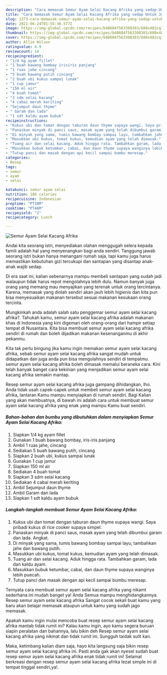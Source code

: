 ```yaml
---
description: "Cara memasak Semur Ayam Selai Kacang Afrika yang sedap Untuk Jualan"
title: "Cara memasak Semur Ayam Selai Kacang Afrika yang sedap Untuk Jualan"
slug: 1373-cara-memasak-semur-ayam-selai-kacang-afrika-yang-sedap-untuk-jualan
date: 2021-06-24T01:55:36.577Z
image: https://img-global.cpcdn.com/recipes/b48604f563308303/680x482cq70/semur-ayam-selai-kacang-afrika-foto-resep-utama.jpg
thumbnail: https://img-global.cpcdn.com/recipes/b48604f563308303/680x482cq70/semur-ayam-selai-kacang-afrika-foto-resep-utama.jpg
cover: https://img-global.cpcdn.com/recipes/b48604f563308303/680x482cq70/semur-ayam-selai-kacang-afrika-foto-resep-utama.jpg
author: Allie Wilson
ratingvalue: 4.9
reviewcount: 14
recipeingredient:
- "1/4 kg ayam fillet"
- "1 buah bawang bombay irisiris panjang"
- "1 ruas jahe cincang"
- "5 buah bawang putih cincang"
- "2 buah ubi kukus sampai lunak"
- "1 cup jamur"
- "150 ml air"
- "4 buah tomat"
- "3 sdm selai kacang"
- "4 cabai merah keriting"
- "Sejumput daun thyme"
- " Garam dan lada"
- "1 sdt kaldu ayam bubuk"
recipeinstructions:
- "Kukus ubi dan tomat dengan taburan daun thyme supaya wangi. Saya pribadi kukus di rice cooker supaya simpel."
- "Panaskan minyak di panci saus, masak ayam yang telah dibumbui garam dan lada. Angkat."
- "Di minyak yang sama, tumis bawang bombay sampai layu, tambahkan jahe dan bawang putih."
- "Masukkan ubi kukus, tomat kukus, kemudian ayam yang telah dimasak."
- "Tuang air dan selai kacang. Aduk hingga rata. Tambahkan garam, lada dan kaldu ayam."
- "Masukkan bubuk ketumbar, cabai, dan daun thyme supaya wanginya lebih puecah."
- "Tutup panci dan masak dengan api kecil sampai bumbu meresap."
categories:
- Resep
tags:
- semur
- ayam
- selai

katakunci: semur ayam selai 
nutrition: 166 calories
recipecuisine: Indonesian
preptime: "PT38M"
cooktime: "PT46M"
recipeyield: "2"
recipecategory: Lunch

---
```



![Semur Ayam Selai Kacang Afrika](https://img-global.cpcdn.com/recipes/b48604f563308303/680x482cq70/semur-ayam-selai-kacang-afrika-foto-resep-utama.jpg)

Andai kita seorang istri, menyediakan olahan menggugah selera kepada famili adalah hal yang menyenangkan bagi anda sendiri. Tanggung jawab seorang istri bukan hanya menangani rumah saja, tapi kamu juga harus memastikan kebutuhan gizi tercukupi dan santapan yang disantap anak-anak wajib sedap.

Di era  saat ini, kalian sebenarnya mampu membeli santapan yang sudah jadi walaupun tidak harus repot mengolahnya lebih dulu. Namun banyak juga orang yang memang mau menyajikan yang terenak untuk orang tercintanya. Karena, memasak yang diolah sendiri akan jauh lebih higienis dan kita pun bisa menyesuaikan makanan tersebut sesuai makanan kesukaan orang tercinta. 



Mungkinkah anda adalah salah satu penggemar semur ayam selai kacang afrika?. Tahukah kamu, semur ayam selai kacang afrika adalah makanan khas di Indonesia yang kini digemari oleh orang-orang dari hampir setiap tempat di Nusantara. Kita bisa membuat semur ayam selai kacang afrika sendiri di rumah dan boleh dijadikan makanan kesenanganmu di akhir pekanmu.

Kita tak perlu bingung jika kamu ingin memakan semur ayam selai kacang afrika, sebab semur ayam selai kacang afrika sangat mudah untuk didapatkan dan juga anda pun bisa mengolahnya sendiri di tempatmu. semur ayam selai kacang afrika boleh dimasak memalui beraneka cara. Kini telah banyak banget cara kekinian yang menjadikan semur ayam selai kacang afrika semakin mantap.

Resep semur ayam selai kacang afrika juga gampang dihidangkan, lho. Anda tidak usah capek-capek untuk membeli semur ayam selai kacang afrika, lantaran Kamu mampu menyiapkan di rumah sendiri. Bagi Kalian yang akan membuatnya, di bawah ini adalah cara untuk membuat semur ayam selai kacang afrika yang enak yang mampu Kamu buat sendiri.

<!--inarticleads1-->

##### Bahan-bahan dan bumbu yang dibutuhkan dalam menyiapkan Semur Ayam Selai Kacang Afrika:

1. Siapkan 1/4 kg ayam fillet
1. Gunakan 1 buah bawang bombay, iris-iris panjang
1. Ambil 1 ruas jahe, cincang
1. Sediakan 5 buah bawang putih, cincang
1. Siapkan 2 buah ubi, kukus sampai lunak
1. Gunakan 1 cup jamur
1. Siapkan 150 ml air
1. Sediakan 4 buah tomat
1. Siapkan 3 sdm selai kacang
1. Sediakan 4 cabai merah keriting
1. Ambil Sejumput daun thyme
1. Ambil  Garam dan lada
1. Siapkan 1 sdt kaldu ayam bubuk




<!--inarticleads2-->

##### Langkah-langkah membuat Semur Ayam Selai Kacang Afrika:

1. Kukus ubi dan tomat dengan taburan daun thyme supaya wangi. Saya pribadi kukus di rice cooker supaya simpel.
1. Panaskan minyak di panci saus, masak ayam yang telah dibumbui garam dan lada. Angkat.
1. Di minyak yang sama, tumis bawang bombay sampai layu, tambahkan jahe dan bawang putih.
1. Masukkan ubi kukus, tomat kukus, kemudian ayam yang telah dimasak.
1. Tuang air dan selai kacang. Aduk hingga rata. Tambahkan garam, lada dan kaldu ayam.
1. Masukkan bubuk ketumbar, cabai, dan daun thyme supaya wanginya lebih puecah.
1. Tutup panci dan masak dengan api kecil sampai bumbu meresap.




Ternyata cara membuat semur ayam selai kacang afrika yang nikamt sederhana ini mudah banget ya! Anda Semua mampu menghidangkannya. Resep semur ayam selai kacang afrika Sangat cocok sekali buat kamu yang baru akan belajar memasak ataupun untuk kamu yang sudah jago memasak.

Apakah kamu ingin mulai mencoba buat resep semur ayam selai kacang afrika mantab tidak rumit ini? Kalau kamu ingin, ayo kamu segera buruan siapin peralatan dan bahannya, lalu bikin deh Resep semur ayam selai kacang afrika yang nikmat dan tidak rumit ini. Sungguh taidak sulit kan. 

Maka, ketimbang kalian diam saja, hayo kita langsung saja bikin resep semur ayam selai kacang afrika ini. Pasti anda gak akan nyesel sudah buat resep semur ayam selai kacang afrika enak tidak rumit ini! Selamat berkreasi dengan resep semur ayam selai kacang afrika lezat simple ini di tempat tinggal sendiri,ya!.

